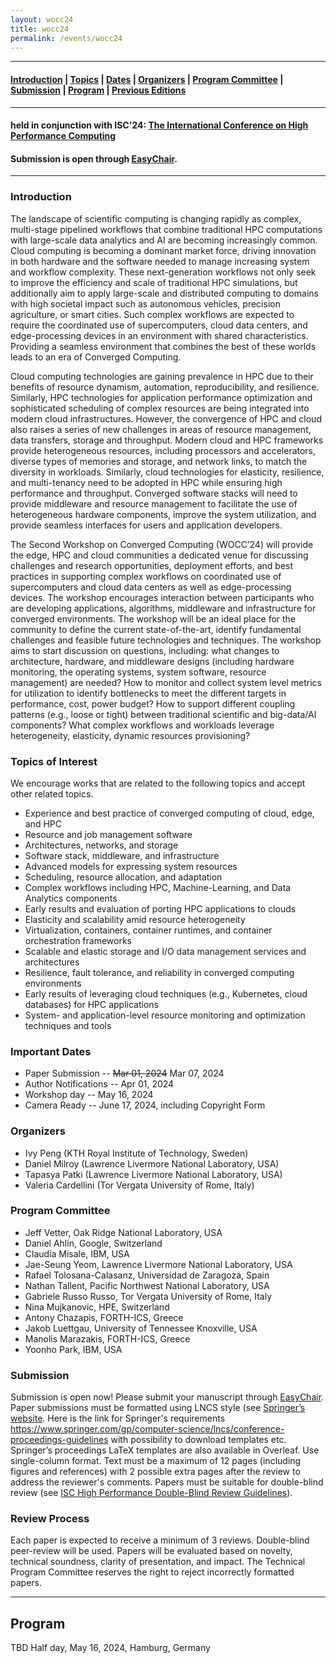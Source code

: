 ```yaml
---
layout: wocc24
title: wocc24
permalink: /events/wocc24
---
```

----
#### [Introduction](#Intro) | [Topics](#topics) | [Dates](#dates) | [Organizers](#org) | [Program Committee](#pc) | [Submission](#submission) | [Program](#program) | [Previous Editions](/events) 

----
#### held in conjunction with ISC'24: [The International Conference on High Performance Computing](https://www.isc-hpc.com/)
#### Submission is open through [EasyChair](https://easychair.org/conferences/?conf=wocc24).
---

### <a name="Intro"></a>Introduction
The landscape of scientific computing is changing rapidly as complex, multi-stage pipelined workflows that combine traditional HPC computations with large-scale data analytics and AI are becoming increasingly common. Cloud computing is becoming a dominant market force, driving innovation in both hardware and the software needed to manage increasing system and workflow complexity. These next-generation workflows not only seek to improve the efficiency and scale of traditional HPC simulations, but additionally aim to apply large-scale and distributed computing to domains with high societal impact such as autonomous vehicles, precision agriculture, or smart cities. Such complex workflows are expected to require the coordinated use of supercomputers, cloud data centers, and edge-processing devices in an environment with shared characteristics. Providing a seamless environment that combines the best of these worlds leads to an era of Converged Computing.

Cloud computing technologies are gaining prevalence in HPC due to their benefits of resource dynamism, automation, reproducibility, and resilience. Similarly, HPC technologies for application performance optimization and sophisticated scheduling of complex resources are being integrated into modern cloud infrastructures. However, the convergence of HPC and cloud also raises a series of new challenges in areas of resource management, data transfers, storage and throughput. Modern cloud and HPC frameworks provide heterogeneous resources, including processors and accelerators, diverse types of memories and storage, and network links, to match the diversity in workloads. Similarly, cloud technologies for elasticity, resilience, and multi-tenancy need to be adopted in HPC while ensuring high performance and throughput. Converged software stacks will need to provide middleware and resource management to facilitate the use of heterogeneous hardware components, improve the system utilization, and provide seamless interfaces for users and application developers.  

The Second Workshop on Converged Computing (WOCC’24) will provide the edge, HPC and cloud communities a dedicated venue for discussing challenges and research opportunities, deployment efforts, and best practices in supporting complex workflows on coordinated use of supercomputers and cloud data centers as well as edge-processing devices. The workshop encourages interaction between participants who are developing applications, algorithms, middleware and infrastructure for converged environments. The workshop will be an ideal place for the community to define the current state-of-the-art, identify fundamental challenges and feasible future technologies and techniques. The workshop aims to start discussion on questions, including: what changes to architecture, hardware, and middleware designs (including hardware monitoring, the operating systems, system software, resource management) are needed? How to monitor and collect system level metrics for utilization to identify bottlenecks to meet the different targets in performance, cost, power budget? How to support different coupling patterns (e.g., loose or tight) between traditional scientific and big-data/AI components? What complex workflows and workloads leverage heterogeneity, elasticity, dynamic resources provisioning?


### <a name="topics"></a>Topics of Interest 
We encourage works that are related to the following topics and accept other related topics.

 + Experience and best practice of converged computing of cloud, edge, and HPC
 + Resource and job management software 
 + Architectures, networks, and storage
 + Software stack, middleware, and infrastructure 
 + Advanced models for expressing system resources
 + Scheduling, resource allocation, and adaptation
 + Complex workflows including HPC, Machine-Learning, and Data Analytics components
 + Early results and evaluation of porting HPC applications to clouds
 + Elasticity and scalability amid resource heterogeneity
 + Virtualization, containers, container runtimes, and container orchestration frameworks 
 + Scalable and elastic storage and I/O data management services and architectures
 + Resilience, fault tolerance, and reliability in converged computing environments
 + Early results of leveraging cloud techniques (e.g., Kubernetes, cloud databases) for HPC applications
 + System- and application-level resource monitoring and optimization techniques and tools

### <a name="dates"></a>Important Dates
 + Paper Submission -- ~~Mar 01, 2024~~ Mar 07, 2024
 + Author Notifications -- Apr 01, 2024
 + Workshop day -- May 16, 2024
 + Camera Ready -- June 17, 2024, including Copyright Form
 

### <a name="org"></a>Organizers
 + Ivy Peng (KTH Royal Institute of Technology, Sweden)
 + Daniel Milroy (Lawrence Livermore National Laboratory, USA)
 + Tapasya Patki (Lawrence Livermore National Laboratory, USA)
 + Valeria Cardellini (Tor Vergata University of Rome, Italy)
 
### <a name="pc"></a>Program Committee
  + Jeff Vetter, Oak Ridge National Laboratory, USA
  + Daniel Ahlin, Google, Switzerland
  + Claudia Misale, IBM, USA
  + Jae-Seung Yeom, Lawrence Livermore National Laboratory, USA
  + Rafael Tolosana-Calasanz, Universidad de Zaragoza, Spain
  + Nathan Tallent, Pacific Northwest National Laboratory, USA
  + Gabriele Russo Russo, Tor Vergata University of Rome, Italy
  + Nina Mujkanovic, HPE, Switzerland
  + Antony Chazapis, FORTH-ICS, Greece
  + Jakob Luettgau, University of Tennessee Knoxville, USA
  + Manolis Marazakis, FORTH-ICS, Greece
  + Yoonho Park, IBM, USA

### <a name="submission"></a>Submission 
Submission is open now! Please submit your manuscript through [EasyChair](https://easychair.org/conferences/?conf=wocc24).
Paper submissions must be formatted using LNCS style (see [Springer’s website](https://www.springer.com/gp/computer-science/lncs/conference-proceedings-guidelines). Here is the link for Springer's requirements https://www.springer.com/gp/computer-science/lncs/conference-proceedings-guidelines with possibility to download templates etc. Springer’s proceedings LaTeX templates are also available in Overleaf. Use single-column format. Text must be a maximum of 12 pages (including figures and references) with 2 possible extra pages after the review to address the reviewer's comments. Papers must be suitable for double-blind review (see [ISC High Performance Double-Blind Review Guidelines](https://www.isc-hpc.com/files/isc_events/documents/ISC_double_blind_guidelines.pdf)).


### <a name="review"></a>Review Process 
Each paper is expected to receive a minimum of 3 reviews.
Double-blind peer-review will be used.
Papers will be evaluated based on novelty, technical soundness, clarity of presentation, and impact.
The Technical Program Committee reserves the right to reject incorrectly formatted papers.

----

## <a name="program"></a>Program
TBD
Half day, May 16, 2024, Hamburg, Germany

